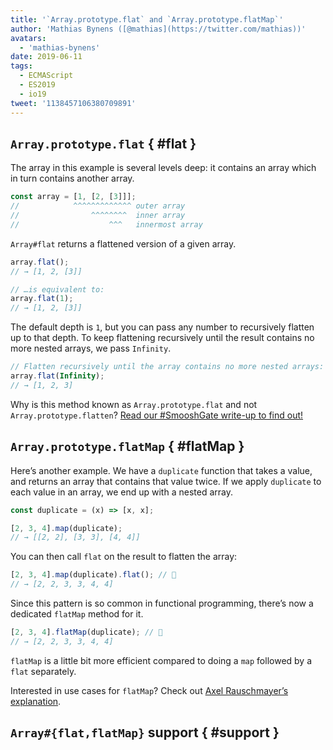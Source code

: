 ```yaml
---
title: '`Array.prototype.flat` and `Array.prototype.flatMap`'
author: 'Mathias Bynens ([@mathias](https://twitter.com/mathias))'
avatars:
  - 'mathias-bynens'
date: 2019-06-11
tags:
  - ECMAScript
  - ES2019
  - io19
tweet: '1138457106380709891'
---
```

## `Array.prototype.flat` { #flat }

The array in this example is several levels deep: it contains an array which in turn contains another array.

```js
const array = [1, [2, [3]]];
//            ^^^^^^^^^^^^^ outer array
//                ^^^^^^^^  inner array
//                    ^^^   innermost array
```

`Array#flat` returns a flattened version of a given array.

```js
array.flat();
// → [1, 2, [3]]

// …is equivalent to:
array.flat(1);
// → [1, 2, [3]]
```

The default depth is `1`, but you can pass any number to recursively flatten up to that depth. To keep flattening recursively until the result contains no more nested arrays, we pass `Infinity`.

```js
// Flatten recursively until the array contains no more nested arrays:
array.flat(Infinity);
// → [1, 2, 3]
```

Why is this method known as `Array.prototype.flat` and not `Array.prototype.flatten`? [Read our #SmooshGate write-up to find out!](https://developers.google.com/web/updates/2018/03/smooshgate)

## `Array.prototype.flatMap` { #flatMap }

Here’s another example. We have a `duplicate` function that takes a value, and returns an array that contains that value twice. If we apply `duplicate` to each value in an array, we end up with a nested array.

```js
const duplicate = (x) => [x, x];

[2, 3, 4].map(duplicate);
// → [[2, 2], [3, 3], [4, 4]]
```

You can then call `flat` on the result to flatten the array:

```js
[2, 3, 4].map(duplicate).flat(); // 🐌
// → [2, 2, 3, 3, 4, 4]
```

Since this pattern is so common in functional programming, there’s now a dedicated `flatMap` method for it.

```js
[2, 3, 4].flatMap(duplicate); // 🚀
// → [2, 2, 3, 3, 4, 4]
```

`flatMap` is a little bit more efficient compared to doing a `map` followed by a `flat` separately.

Interested in use cases for `flatMap`? Check out [Axel Rauschmayer’s explanation](https://exploringjs.com/impatient-js/ch_arrays.html#flatmap-mapping-to-zero-or-more-values).

## `Array#{flat,flatMap}` support { #support }

<feature-support chrome="69 /blog/v8-release-69#javascript-language-features"
                 firefox="62"
                 safari="12"
                 nodejs="11"
                 babel="yes"></feature-support>
